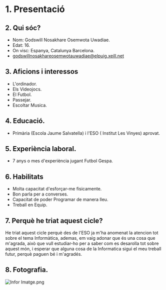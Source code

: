 # 1. Presentació

## 2. Qui sóc?
* Nom: Godswill Nosakhare Osemwota Uwadiae.
* Edat: 16.
* On visc: Espanya, Catalunya Barcelona.
* godswillnosakhareosemwotauwadiae@elpuig.xeill.net

## 3. Aficions i interessos
* L'ordinador.
* Els Videojocs.
* El Futbol.
* Passejar.
* Escoltar Musica.

## 4. Educació.
* Primària (Escola Jaume Salvatella) i l'ESO ( Institut Les Vinyes) aprovat.

## 5. Experiència laboral.
* 7 anys o mes d'experiència jugant Futbol Gespa.

## 6. Habilitats
* Molta capacitat d'esforçar-me fisicamente.
* Bon parla per a converses.
* Capacitat de poder Programar de manera lleu.
* Treball en Equip.

## 7. Perquè he triat aquest cicle?
He triat aquest cicle perquè des de l'ESO ja m'ha anomenat la atencion tot sobre el tema Informàtica, ademas, em vaig adonar que és una cosa que m'agrada, això que vull estudiar-ho per a saber com es desarolla tot sobre aquest món, i esperar que alguna cosa de la Informatica sigui el meu treball futur, perquè paguen bé i m'agradés.

## 8. Fotografia.
![Infor Imatge.png](https://www.google.com/url?sa=i&url=https%3A%2F%2Fintecssa.com%2Fque-se-protege-en-seguridad-informatica%2F&psig=AOvVaw0LZ38k-QB5z5tihtEkD0UC&ust=1758888319197000&source=images&cd=vfe&opi=89978449&ved=0CBUQjRxqFwoTCOCC-9zv848DFQAAAAAdAAAAABAE) 



